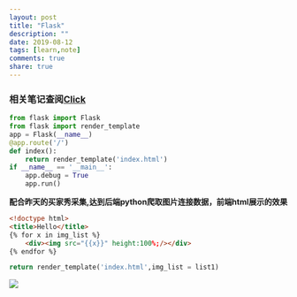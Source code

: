 ```yaml
---
layout: post
title: "Flask"
description: ""
date: 2019-08-12
tags: [learn,note]
comments: true
share: true
---
```


### 相关笔记查阅[Click](http://www.liujiangblog.com/course/django/146)

```python
from flask import Flask
from flask import render_template
app = Flask(__name__)
@app.route('/')
def index():
    return render_template('index.html')
if __name__ == '__main__':
    app.debug = True
    app.run()
```


**配合昨天的买家秀采集,达到后端python爬取图片连接数据，前端html展示的效果**

```html
<!doctype html>
<title>Hello</title>
{% for x in img_list %}
    <div><img src="{{x}}" height:100%;/></div>
{% endfor %}
```
```python
return render_template('index.html',img_list = list1)
```

![](https://gitee.com/hkslover/blog_img/raw/master/2019-08-12_114731.png)
